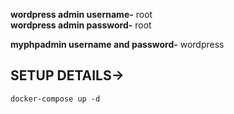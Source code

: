 __wordpress admin username-__ root  
__wordpress admin password-__ root

__myphpadmin username and password-__ wordpress

## SETUP DETAILS->

    docker-compose up -d
